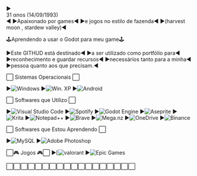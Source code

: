 ▶<br> 31 αnos (14/09/1993) <br>◀
▶Apaixonado por games◀ 
▶e jogos no estilo de fazenda◀ 
▶(harvest moon , stardew valley)◀

🕹Aprendendo a usar o  Godot para meu game🕹


▶Este GITHUD está destinado◀ 
▶a ser utilizado como portfólio para◀ 
▶reconhecimento e guardar recursos◀ 
▶necessários tanto para a minha◀ 
▶pessoa quanto aos que precisam.◀

⬜ Sistemas Operacionais ⬜

▶![Windows](https://img.shields.io/badge/Windows-0078D6?style=for-the-badge&logo=windows&logoColor=white)
▶![Win. XP](https://img.shields.io/badge/Windows_XP-003399?style=for-the-badge&logo=windows-xp&logoColor=white)
▶![Android](https://img.shields.io/badge/Android-3DDC84?style=for-the-badge&logo=android&logoColor=white)


⬜ Softwares que Utilizo ⬜ 

▶![Visual Studio Code](https://img.shields.io/badge/Visual%20Studio%20Code-0078d7.svg?style=for-the-badge&logo=visual-studio-code&logoColor=white)
▶![Spotify](https://img.shields.io/badge/Spotify-1ED760?style=for-the-badge&logo=spotify&logoColor=white)
▶![Godot Engine](https://img.shields.io/badge/GODOT-%23FFFFFF.svg?style=for-the-badge&logo=godot-engine)
▶![Aseprite](https://img.shields.io/badge/Aseprite-FFFFFF?style=for-the-badge&logo=Aseprite&logoColor=#7D929E)
▶![Krita](https://img.shields.io/badge/Krita-203759?style=for-the-badge&logo=krita&logoColor=EEF37B)
▶![Notepad++](https://img.shields.io/badge/Notepad++-90E59A.svg?style=for-the-badge&logo=notepad%2b%2b&logoColor=black)
▶![Brave](https://img.shields.io/badge/Brave-FB542B?style=for-the-badge&logo=Brave&logoColor=white)
▶![Mega.nz](https://img.shields.io/badge/Mega-%23D90007.svg?style=for-the-badge&logo=Mega&logoColor=white)
▶![OneDrive](https://img.shields.io/badge/OneDrive-0078D4.svg?style=for-the-badge&logo=microsoftonedrive&logoColor=white)
▶![Binance](https://img.shields.io/badge/Binance-FCD535?style=for-the-badge&logo=binance&logoColor=white)

⬜ Softwares que Estou Aprendendo ⬜ 

▶![MySQL](https://img.shields.io/badge/mysql-4479A1.svg?style=for-the-badge&logo=mysql&logoColor=white)
▶![Adobe Photoshop](https://img.shields.io/badge/adobe%20photoshop-%2331A8FF.svg?style=for-the-badge&logo=adobe%20photoshop&logoColor=white)


⬜🎮 Jogos 🎮⬜
▶[![valorant](https://img.shields.io/badge/Valorant-fa4454?style=for-the-badge&logo=valorant&logoColor=white)
▶![Epic Games](https://img.shields.io/badge/epicgames-%23313131.svg?style=for-the-badge&logo=epicgames&logoColor=white)

⬜⬜⬜⬜⬜⬜⬜⬜⬜⬜⬜⬜⬜⬜⬜⬜⬜⬜
